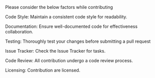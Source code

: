 Please consider the below factors while contributing

Code Style:
Maintain a consistent code style for readability.

Documentation:
Ensure well-documented code for effectiveness collaboration.

Testing:
Thoroughly test your changes before submitting a pull request

Issue Tracker:
Check the Issue Tracker for tasks.

Code Review:
All contribution undergo a code review process.

Licensing:
Contribution are licensed.
